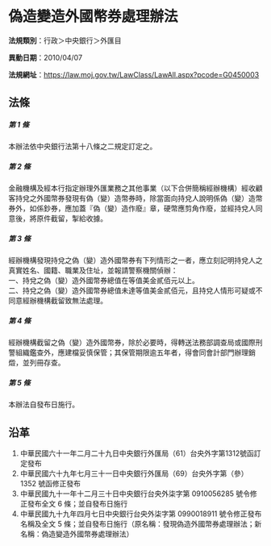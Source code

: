 # 偽造變造外國幣券處理辦法




**法規類別**：行政＞中央銀行＞外匯目

**異動日期**：2010/04/07  

**法規網址**：https://law.moj.gov.tw/LawClass/LawAll.aspx?pcode=G0450003



## 法條
##### 第 1 條
本辦法依中央銀行法第十八條之二規定訂定之。

##### 第 2 條
金融機構及經本行指定辦理外匯業務之其他事業（以下合併簡稱經辦機構）經收顧客持兌之外國幣券發現有偽（變）造幣券時，除當面向持兌人說明係偽（變）造幣券外，如係鈔券，應加蓋『偽（變）造作廢』章，硬幣應剪角作廢，並經持兌人同意後，將原件截留，掣給收據。

##### 第 3 條
經辦機構發現持兌之偽（變）造外國幣券有下列情形之一者，應立刻記明持兌人之真實姓名、國籍、職業及住址，並報請警察機關偵辦：  
一、持兌之偽（變）造外國幣券總值在等值美金貳佰元以上。  
二、持兌之偽（變）造外國幣券總值未達等值美金貳佰元，且持兌人情形可疑或不同意經辦機構截留致無法處理。

##### 第 4 條
經辦機構截留之偽（變）造外國幣券，除於必要時，得轉送法務部調查局或國際刑警組織鑑查外，應建檔妥慎保管；其保管期限逾五年者，得會同會計部門辦理銷燬，並列冊存查。

##### 第 5 條
本辦法自發布日施行。

## 沿革
1. 中華民國六十一年二月二十九日中央銀行外匯局（61）台央外字第1312號函訂定發布
1. 中華民國六十九年七月三十一日中央銀行外匯局（69）台央外字第（參）1352  號函修正發布
1. 中華民國九十一年十二月三十日中央銀行台央外柒字第 0910056285 號令修正發布全文 6  條；並自發布日施行
1. 中華民國九十九年四月七日中央銀行台央外柒字第 0990018911 號令修正發布名稱及全文 5  條；並自發布日施行（原名稱：發現偽造外國幣券處理辦法；新名稱：偽造變造外國幣券處理辦法）
